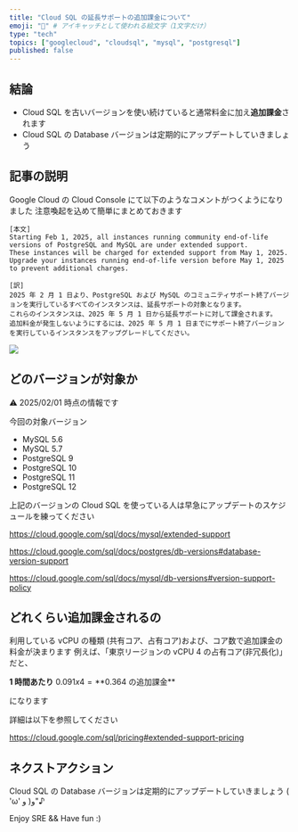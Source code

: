 ```yaml
---
title: "Cloud SQL の延長サポートの追加課金について"
emoji: "💸" # アイキャッチとして使われる絵文字（1文字だけ）
type: "tech"
topics: ["googlecloud", "cloudsql", "mysql", "postgresql"]
published: false
---
```


## 結論

- Cloud SQL を古いバージョンを使い続けていると通常料金に加え**追加課金**されます
- Cloud SQL の Database バージョンは定期的にアップデートしていきましょう

## 記事の説明

Google Cloud の Cloud Console にて以下のようなコメントがつくようになりました
注意喚起を込めて簡単にまとめておきます

```
[本文]
Starting Feb 1, 2025, all instances running community end-of-life versions of PostgreSQL and MySQL are under extended support.
These instances will be charged for extended support from May 1, 2025.
Upgrade your instances running end-of-life version before May 1, 2025 to prevent additional charges.

[訳]
2025 年 2 月 1 日より、PostgreSQL および MySQL のコミュニティサポート終了バージョンを実行しているすべてのインスタンスは、延長サポートの対象となります。
これらのインスタンスは、2025 年 5 月 1 日から延長サポートに対して課金されます。
追加料金が発生しないようにするには、2025 年 5 月 1 日までにサポート終了バージョンを実行しているインスタンスをアップグレードしてください。
```

![](https://raw.githubusercontent.com/iganari/artifacts/refs/heads/issues/23/googlecloud/sql/sql-end-of-life/2025-sql-end-of-life-01.png)



## どのバージョンが対象か

⚠️ 2025/02/01 時点の情報です

今回の対象バージョン

- MySQL 5.6
- MySQL 5.7
- PostgreSQL 9
- PostgreSQL 10
- PostgreSQL 11
- PostgreSQL 12

上記のバージョンの Cloud SQL を使っている人は早急にアップデートのスケジュールを練ってください

https://cloud.google.com/sql/docs/mysql/extended-support

https://cloud.google.com/sql/docs/postgres/db-versions#database-version-support

https://cloud.google.com/sql/docs/mysql/db-versions#version-support-policy

## どれくらい追加課金されるの

利用している vCPU の種類 (共有コア、占有コア)および、コア数で追加課金の料金が決まります
例えば、「東京リージョンの vCPU 4 の占有コア(非冗長化)」だと、

**1 時間あたり** $0.091 x 4 = **$0.364 の追加課金**

になります

詳細は以下を参照してください

https://cloud.google.com/sql/pricing#extended-support-pricing

## ネクストアクション

Cloud SQL の Database バージョンは定期的にアップデートしていきましょう ( 'ω' و( و"♪

Enjoy SRE && Have fun :)
